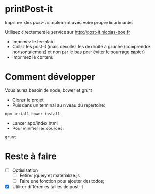 # printPost-it
Imprimer des post-it simplement avec votre propre imprimante:

Utilisez directement le service sur http://post-it.nicolas-boe.fr

- Imprimez le template
- Collez les post-it (mais décollez les de droite à gauche (comprendre horizontalement) et non par le bas pour éviter le bourrage papier)
- Imprimez le contenu

# Comment développer
Vous aurez besoin de node, bower et grunt

- Cloner le projet
- Puis dans un terminal au niveau du repertoire:
```
npm install bower install
```
- Lancer app/index.html
- Pour minifier les sources:
```
grunt
```

# Reste à faire

- [ ] Optimisation
  - [ ] Retirer jquery et materialize.js
  - [ ] Faire une fonction pour ajouter des todos;
- [X] Utiliser différentes tailles de post-it
